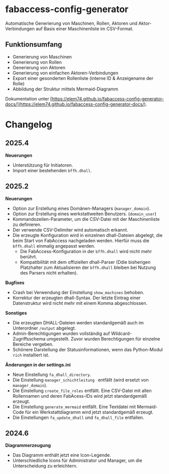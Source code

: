 # fabaccess-config-generator
Automatische Generierung von Maschinen, Rollen, Aktoren und Aktor-Verbindungen auf Basis einer Maschinenliste im CSV-Format.

## Funktionsumfang
  - Generierung von Maschinen
  - Generierung von Rollen
  - Generierung von Aktoren
  - Generierung von einfachen Aktoren-Verbindungen
  - Export einer gesonderten Rollenliste (interne ID & Anzeigename der Rolle)
  - Abbildung der Struktur mittels Mermaid-Diagramm

Dokumentation unter [https://elem74.github.io/fabaccess-config-generator-docs/](https://elem74.github.io/fabaccess-config-generator-docs/).


# Changelog

## 2025.4
**Neuerungen**
 - Unterstützung für Initiatoren.
 - Import einer bestehenden `bffh.dhall`.

## 2025.2
**Neuerungen**
  - Option zur Erstellung eines Domänen-Managers (`manager_domain`).
  - Option zur Erstellung eines werkstattweiten Benutzers. (`domain_user`)
  - Kommandozeilen-Parameter, um die CSV-Datei mit der Maschinenliste zu definieren.
  - Der verwende CSV-Delimiter wird automatisch erkannt.
  - Die erzeugte Konfiguration wird in einzelnen dhall-Dateien abgelegt, die beim Start von FabAccess nachgeladen werden. Hierfür muss die `bffh.dhall` einmalig angepasst werden.
    - Die FabAccess-Konfiguration in der `bffh.dhall` wird nicht mehr berührt.
    - Kompatibilität mit dem offiziellen dhall-Parser (Ddie bisherigen Platzhalter zum Aktualisieren der `bffh.dhall` bleiben bei Nutzung des Parsers nicht erhalten).

**Bugfixes**
- Crash bei Verwendung der Einstellung `show_machines` behoben.
- Korrektur der erzeugten dhall-Syntax. Der letzte Eintrag einer Datenstruktur wird nicht mehr mit einem Komma abgeschlossen.

**Sonstiges**
- Die erzeugten DHALL-Dateien werden standardgemäß auch im Unterordner `/output` abgelegt.
- Admin-Berechtigungen wurden vollständig auf Wildcard-Zugriffsschema umgestellt. Zuvor wurden Berechtigungen für einzelne Bereiche vergeben.
- Schönere Darstellung der Statusinformationen, wenn das Python-Modul `rich` installiert ist.

**Änderungen in der settings.ini**
- Neue Einstellung `fa_dhall_directory`.
- Die Einstellung `manager_schichtleitung ` entfällt (wird ersetzt von `manager_domain`).
- Die Einstellung `create_file_roles` entfällt. Eine CSV-Datei mit allen Rollennamen und deren FabAcess-IDs wird jetzt standardgemäß erzeugt.
- Die Einstellung `generate_mermaid` entfällt. Eine Textdatei mit Mermaid-Code für ein Werkstattdiagramm wird jetzt standardgemäß erzeugt.
- Die Einstellungen `fa_update_dhall` und `fa_dhall_file` entfallen.

## 2024.6
**Diagrammerzeugung**
- Das Diagramm enthält jetzt eine Icon-Legende.
- Unterschiedliche Icons für Administrator und Manager, um die Unterscheidung zu erleichtern.